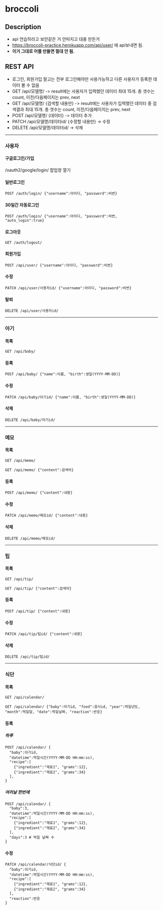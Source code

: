 # broccoli
## Description
- api 연습하라고 보안같은 거 안따지고 대충 만든거
- https://broccoli-practice.herokuapp.com/api/user/ 에 api보내면 됨.
- **이거 그대로 어플 만들면 절대 안 됨.**

## REST API
- 로그인, 회원가입 말고는 전부 로그인해야만 사용가능하고 다른 사용자가 등록한 데이터 볼 수 없음
- GET /api/모델명/ -> result에는 사용자가 입력했던 데이터 최대 15개. 총 갯수는 count, 이전/다음페이지는 prev, next
- GET /api/모델명/ {검색할 내용만} -> result에는 사용자가 입력했던 데이터 중 검색결과 최대 15개. 총 갯수는 count, 이전/다음페이지는 prev, next
- POST /api/모델명/ {데이터} -> 데이터 추가
- PATCH /api/모델명/데이터id/ {수정할 내용만} -> 수정
- DELETE /api/모델명/데이터id/ -> 삭제

---
### 사용자
#### 구글로그인/가입
/oauth2/google/login/ 팝업창 열기
#### 일반로그인
```
POST /auth/login/ {"username":아이디, "password":비번}
```
#### 30일간 자동로그인
```
POST /auth/login/ {"username":아이디, "password":비번, "auto_login":true}
```
#### 로그아웃
```
GET /auth/logout/
```
#### 회원가입
```
POST /api/user/ {"username":아이디, "password":비번}
```
#### 수정
```
PATCH /api/user/사용자id/ {"username":아이디, "password":비번}
```
#### 탈퇴
```
DELETE /api/user/사용자id/
```

---
### 아기
#### 목록
```
GET /api/baby/
```
#### 등록
```
POST /api/baby/ {"name":이름, "birth":생일(YYYY-MM-DD)}
```
#### 수정
```
PATCH /api/baby/아기id/ {"name":이름, "birth":생일(YYYY-MM-DD)}
```
#### 삭제
```
DELETE /api/baby/아기id/
```

---
### 메모
#### 목록
```
GET /api/memo/
```
```
GET /api/memo/ {"content":검색어}
```
#### 등록
```
POST /api/memo/ {"content":내용}
```
#### 수정
```
PATCH /api/memo/메모id/ {"content":내용}
```
#### 삭제
```
DELETE /api/memo/메모id/
```

---
### 팁
#### 목록
```
GET /api/tip/
```
```
GET /api/tip/ {"content":검색어}
```
#### 등록
```
POST /api/tip/ {"content":내용}
```
#### 수정
```
PATCH /api/tip/팁id/ {"content":내용}
```
#### 삭제
```
DELETE /api/tip/팁id/
```

---
### 식단
#### 목록
```
GET /api/calendar/
```
```
GET /api/calendar/ {"baby":아기id, "food":음식id, "year":먹일년도, "month":먹일달, "date":먹일날짜, "reaction":반응}
```
#### 등록
##### 하루
```
POST /api/calendar/ {
  "baby":아기id,
  "datetime":먹일시간(YYYY-MM-DD HH:mm:ss),
  "recipe":[
    {"ingredient":"재료1", "grams":12},
    {"ingredient":"재료2", "grams":34}
  ],
}
```
##### 여러날 한번에
```
POST /api/calendar/ {
  "baby":3,
  "datetime":먹일시간(YYYY-MM-DD HH:mm:ss),
  "recipe":[
    {"ingredient":"재료1", "grams":12},
    {"ingredient":"재료2", "grams":34}
  ],
  "days":3 # 먹일 날짜 수
}
```
#### 수정
```
PATCH /api/calendar/식단id/ {
  "baby":아기id,
  "datetime":먹일시간(YYYY-MM-DD HH:mm:ss),
  "recipe":[
    {"ingredient":"재료1", "grams":12},
    {"ingredient":"재료2", "grams":34}
  ],
  "reaction":반응
}
```
